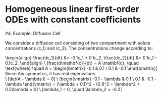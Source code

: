 # Homogeneous linear first-order ODEs with constant coefficients

#4. Example: Diffusion Cell

We consider a diffusion cell consisting of two compartment with solute concentrations (c_1) and (c_2).
The consentrations change according to:

\begin{align}
\frac{dc_1}{dt} &= -0.1c_1 + 0.1c_2, 
\frac{dc_2}{dt} &= 0.1c_1 - 0.1c_2.
\end{align}
\ [frac{d\mathbf{c}}{dt} = A \mathbf{c}, \quad \text{where} \quad A = \begin{bmatrix} -0.1 & 0.1 \ 0.1 & -0.1 \end{bmatrix}]
Since Ais symmetric, it has real eigenvalues.  
\ [det(A - \lambda I) = 0]
\ [begin{vmatrix} -0.1 - \lambda & 0.1 \ 0.1 & -0.1 - \lambda \end{vmatrix} = (\lambda + 0.1)^2 - (0.1)^2 = \lambda^2 + 0.2\lambda = 0]
\ [lambda_1 = 0, \quad \lambda_2 = -0.2]


